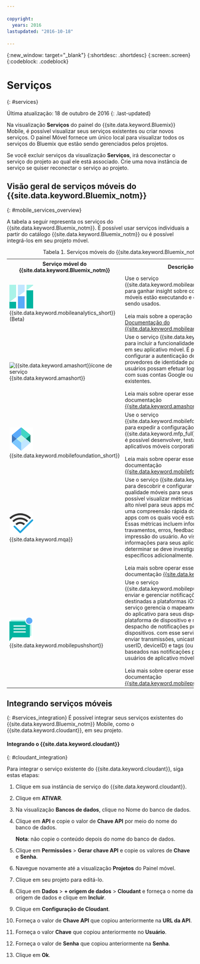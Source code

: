 ```yaml
---

copyright:
  years: 2016
lastupdated: "2016-10-18"

---
```

{:new_window: target="_blank"}
{:shortdesc: .shortdesc}
{:screen:.screen}
{:codeblock: .codeblock}

# Serviços
{: #services}

Última atualização: 18 de outubro de 2016
{: .last-updated}

Na visualização **Serviços** do painel do
{{site.data.keyword.Bluemix}} Mobile, é possível visualizar seus serviços
existentes ou criar novos serviços. O painel Móvel fornece um único local para visualizar
todos os serviços do Bluemix que estão sendo gerenciados pelos projetos.  

Se você excluir serviços da visualização **Serviços**, irá desconectar o serviço do projeto ao qual ele está associado. Crie uma nova instância de serviço se quiser reconectar o serviço ao projeto.

## Visão geral de serviços móveis do {{site.data.keyword.Bluemix_notm}}
{: #mobile_services_overview}

A tabela a seguir representa os serviços do {{site.data.keyword.Bluemix_notm}}. É possível usar serviços individuais a partir do catálogo {{site.data.keyword.Bluemix_notm}} ou é possível integrá-los em seu projeto móvel.

<table summary="Esta tabela descreve Serviços móveis do {{site.data.keyword.Bluemix_notm}} e fornece links para a documentação do serviço">
<caption>Tabela 1. Serviços móveis do {{site.data.keyword.Bluemix_notm}}</caption>
<th>Serviço móvel do {{site.data.keyword.Bluemix_notm}}</th>
<th>Descrição</th>
<tr>
<td> <img src="images/mobile_analytics_icon.png" alt="{{site.data.keyword.mobileanalytics_short}}icon"><br/>{{site.data.keyword.mobileanalytics_short}} (Beta)</td>
<td valign="top">Use o serviço {{site.data.keyword.mobileanalytics_full}} para ganhar insight sobre como seus apps móveis estão executando e como estão sendo usados.<br/><br/>
Leia mais sobre a operação desse serviço na <a href="../services/mobileanalytics/index.html" alt="{{site.data.keyword.mobileanalytics_short}} documentation link">Documentação do {{site.data.keyword.mobileanalytics_short}}</a>.
</td>
</tr>
<tr>
<td><img src="images/authentication_icon
.png" alt="{{site.data.keyword.amashort}}ícone de serviço"><br/>{{site.data.keyword.amashort}}</td>
<td valign="top">Use o serviço {{site.data.keyword.amafull}} para incluir a funcionalidade de segurança em seu aplicativo móvel. É possível configurar a autenticação de cliente e os provedores de identidade para que os usuários possam efetuar login no aplicativo com suas contas Google ou Facebook existentes.<br/><br/> Leia mais sobre operar esse serviço na documentação <a href="../services/mobileaccess/index.html" alt="{{site.data.keyword.amashort}} documentation link">{{site.data.keyword.amashort}}</a>.</td>
</tr>
<tr>
<td><img src="images/MFPFoundation_icon.png" alt="{{site.data.keyword.mobilefoundation_short}}ícone de serviço"><br/> {{site.data.keyword.mobilefoundation_short}}</td>
<td valign="top">Use o serviço {{site.data.keyword.mobilefoundation_long}} para expedir a configuração de um ambiente {{site.data.keyword.mfp_full}} a partir do qual é possível desenvolver, testar e operar aplicativos móveis corporativos.<br/><br/> Leia mais sobre operar esse serviço na documentação
<a href="../services/mobilefoundation/index.html" alt="{{site.data.keyword.mobilefoundation_short}} documentation link">{{site.data.keyword.mobilefoundation_short}}</a>.</td>
</tr>
<tr>
<td><img src="images/mqa_icon.png" alt="{{site.data.keyword.mqa}}ícone de serviço"><br/>{{site.data.keyword.mqa}}</td>
<td valign="top">Use o serviço {{site.data.keyword.mqafull}} para descobrir e configurar serviços de qualidade móveis para seus aplicativos. É possível visualizar métricas de qualidade de alto nível para seus apps móveis para obter uma compreensão rápida dos problemas dos apps com os quais você está trabalhando. Essas métricas incluem informações sobre travamentos, erros, feedback do usuário e impressão do usuário. Ao visualizar essas informações para seus aplicativos, é possível determinar se deve investigar problemas específicos adicionalmente.<br/><br/>
Leia mais sobre operar esse serviço na documentação <a href="../services/MobileQualityAssurance/index.html" alt="{{site.data.keyword.mqa}} documentation link">{{site.data.keyword.mqa}}</a>.</td>
</tr>
<tr>
<td><img src="images/push_icon.png" alt="ícone de serviço das Notificações Push"><br/>{{site.data.keyword.mobilepushshort}}</td>
<td valign="top">Use o serviço {{site.data.keyword.mobilepushfull}} para enviar e gerenciar notificações push móveis destinadas a plataformas iOS e Android. Esse serviço gerencia o mapeamento dos usuários do aplicativo para seus dispositivos, plataforma de dispositivo e manipula o despacho de notificações push para os dispositivos. com esse serviço, é possível enviar transmissões, unicasts (com base no userID, deviceID) e tags (ou tópicos) baseados nas notificações push para seus usuários de aplicativo móvel.<br/><br/>
Leia mais sobre operar esse serviço na documentação <a href="../services/mobilepush/index.html" alt="{{site.data.keyword.mobilepushshort}} documentation link">{{site.data.keyword.mobilepushshort}}</a>.</td>
</table>

## Integrando serviços móveis
{: #services_integration}
É possível integrar seus serviços existentes do
{{site.data.keyword.Bluemix_notm}} Mobile, como o
{{site.data.keyword.cloudant}}, em seu projeto.


#### Integrando o {{site.data.keyword.cloudant}}
{: #cloudant_integration}

Para integrar o serviço existente do {{site.data.keyword.cloudant}}, siga estas etapas:

1. Clique em sua instância de serviço do {{site.data.keyword.cloudant}}.
2. Clique em **ATIVAR**.
3. Na visualização **Bancos de dados**, clique no Nome do banco de dados.
4. Clique em **API** e copie o valor de **Chave API** por meio do nome do banco de dados.

   **Nota**: não copie o conteúdo depois do nome do banco de dados.

5. Clique em **Permissões** >
**Gerar chave API** e copie os valores de
**Chave** e **Senha**.
6. Navegue novamente até a visualização **Projetos** do Painel móvel.
7. Clique em seu projeto para editá-lo.
8. Clique em **Dados** > **+ origem de dados** > **Cloudant** e forneça o nome
da origem de dados e clique em **Incluir**.
9. Clique em **Configuração de Cloudant**.
10. Forneça o valor de **Chave API** que
copiou anteriormente na **URL da API**.
11. Forneça o valor **Chave** que copiou
anteriormente no **Usuário**.
12. Forneça o valor de **Senha** que
copiou anteriormente na **Senha**.
13. Clique em **Ok**.
